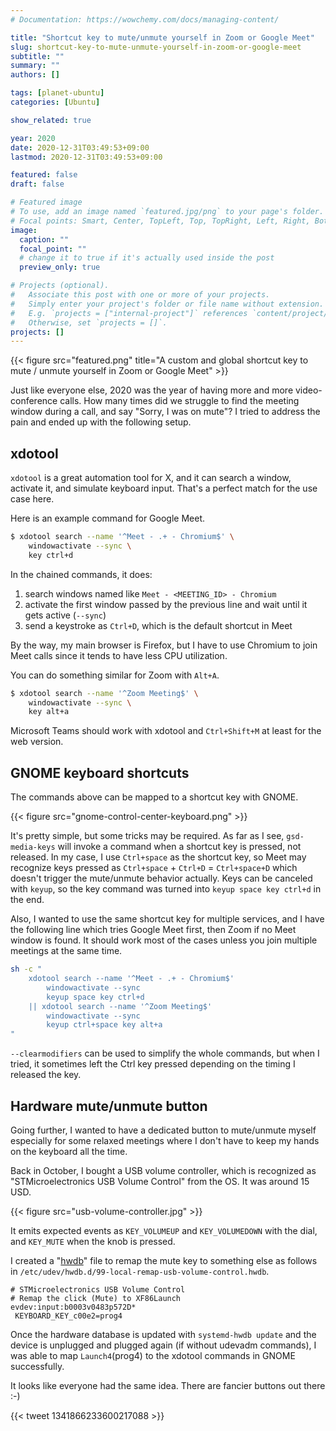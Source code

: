 ```yaml
---
# Documentation: https://wowchemy.com/docs/managing-content/

title: "Shortcut key to mute/unmute yourself in Zoom or Google Meet"
slug: shortcut-key-to-mute-unmute-yourself-in-zoom-or-google-meet
subtitle: ""
summary: ""
authors: []

tags: [planet-ubuntu]
categories: [Ubuntu]

show_related: true

year: 2020
date: 2020-12-31T03:49:53+09:00
lastmod: 2020-12-31T03:49:53+09:00

featured: false
draft: false

# Featured image
# To use, add an image named `featured.jpg/png` to your page's folder.
# Focal points: Smart, Center, TopLeft, Top, TopRight, Left, Right, BottomLeft, Bottom, BottomRight.
image:
  caption: ""
  focal_point: ""
  # change it to true if it's actually used inside the post
  preview_only: true

# Projects (optional).
#   Associate this post with one or more of your projects.
#   Simply enter your project's folder or file name without extension.
#   E.g. `projects = ["internal-project"]` references `content/project/deep-learning/index.md`.
#   Otherwise, set `projects = []`.
projects: []
---
```


{{< figure src="featured.png" title="A custom and global shortcut key to mute / unmute yourself in Zoom or Google Meet" >}}

Just like everyone else, 2020 was the year of having more and more video-conference calls. How many times did we struggle to find the meeting window during a call, and say "Sorry, I was on mute"? I tried to address the pain and ended up with the following setup.

## xdotool

`xdotool` is a great automation tool for X, and it can search a window, activate it, and simulate keyboard input. That's a perfect match for the use case here.

Here is an example command for Google Meet.

```bash
$ xdotool search --name '^Meet - .+ - Chromium$' \
    windowactivate --sync \
    key ctrl+d
```

In the chained commands, it does:
1. search windows named like `Meet - <MEETING_ID> - Chromium`
1. activate the first window passed by the previous line and wait until it gets active (`--sync`)
1. send a keystroke as `Ctrl+D`, which is the default shortcut in Meet

By the way, my main browser is Firefox, but I have to use Chromium to join Meet calls since it tends to have less CPU utilization.

You can do something similar for Zoom with `Alt+A`.

```bash
$ xdotool search --name '^Zoom Meeting$' \
    windowactivate --sync \
    key alt+a
```

Microsoft Teams should work with xdotool and `Ctrl+Shift+M` at least for the web version.


## GNOME keyboard shortcuts

The commands above can be mapped to a shortcut key with GNOME.

{{< figure src="gnome-control-center-keyboard.png" >}}

It's pretty simple, but some tricks may be required. As far as I see, `gsd-media-keys` will invoke a command when a shortcut key is pressed, not released. In my case, I use `Ctrl+space` as the shortcut key, so Meet may recognize keys pressed as `Ctrl+space` + `Ctrl+D` = `Ctrl+space+D` which doesn't trigger the mute/unmute behavior actually. Keys can be canceled with `keyup`, so the key command was turned into `keyup space key ctrl+d` in the end.

Also, I wanted to use the same shortcut key for multiple services, and I have the following line which tries Google Meet first, then Zoom if no Meet window is found. It should work most of the cases unless you join multiple meetings at the same time.

```bash
sh -c "
    xdotool search --name '^Meet - .+ - Chromium$'
        windowactivate --sync
        keyup space key ctrl+d
    || xdotool search --name '^Zoom Meeting$'
        windowactivate --sync
        keyup ctrl+space key alt+a
"
```

`--clearmodifiers` can be used to simplify the whole commands, but when I tried, it sometimes left the Ctrl key pressed depending on the timing I released the key.


## Hardware mute/unmute button

Going further, I wanted to have a dedicated button to mute/unmute myself especially for some relaxed meetings where I don't have to keep my hands on the keyboard all the time.

Back in October, I bought a USB volume controller, which is recognized as "STMicroelectronics USB Volume Control" from the OS. It was around 15 USD.

{{< figure src="usb-volume-controller.jpg" >}}

It emits expected events as `KEY_VOLUMEUP` and `KEY_VOLUMEDOWN` with the dial, and `KEY_MUTE` when the knob is pressed.

I created a "[hwdb](https://www.freedesktop.org/software/systemd/man/hwdb.html)" file to remap the mute key to something else as follows in `/etc/udev/hwdb.d/99-local-remap-usb-volume-control.hwdb`.

```
# STMicroelectronics USB Volume Control
# Remap the click (Mute) to XF86Launch
evdev:input:b0003v0483p572D*
 KEYBOARD_KEY_c00e2=prog4
```

Once the hardware database is updated with `systemd-hwdb update` and the device is unplugged and plugged again (if without udevadm commands), I was able to map `Launch4`(prog4) to the xdotool commands in GNOME successfully.

It looks like everyone had the same idea. There are fancier buttons out there :-)

{{< tweet 1341866233600217088 >}}
